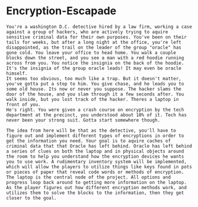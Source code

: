 # Encryption-Escapade
    You're a washington D.C. detective hired by a law firm, working a case against a group of hackers, who are actively trying to aquire sensitive criminal data for their own purposes. You've been on their tails for weeks, but after a long night at the office, you're left disappointed, as the trail on the leader of the group "oracle" has gone cold. You leave your office to head home. You walk a couple blocks down the street, and you see a man with a red hoodie running across from you. You notice the insignia on the back of the hoodie. It's the insignia of the group oracle leads! It may even be oracle himself. 
    It seems too obvious, too much like a trap. But it doesn't matter, you've gotta put a stop to him. You give chase, and he leads you to some old house. Its now or never you suppose. The hacker slams the door of the house, and you slam through it a few seconds after. You walk inside, but you lost track of the hacker. Theres a laptop in front of you. 
    He's right. You were given a crash course on encryption by the tech department at the precinct, you understood about 10% of it. Tech has never been your strong suit. Gotta start somewhere though.

    The idea from here will be that as the detective, you'll have to figure out and implement different types of encryptions in order to get the information you need. Your goal is to aquire caches of criminal data that that Oracle has left behind. Oracle has left behind a series of clues on both the laptop and in physical objects around the room to help you understand how the encryption devices he wants you to use work. A rudimentary inventory system will be implemented, which will allow the players to utilize things like keys found in pots or pieces of paper that reveal code words or methods of encryption. The laptop is the central node of the project. All options and progress loop back around to getting more information on the laptop. As the player figures out how different encryption methods work, and utilizes them to solve the blocks to the information, then they get closer to the goal.   
